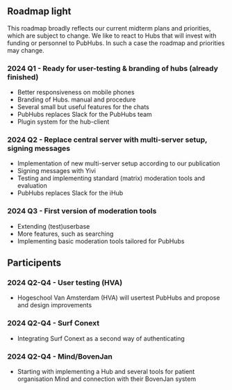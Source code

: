 ## Roadmap light

This roadmap broadly reflects our current midterm plans and priorities, which are subject to change. We like to react to Hubs that will invest with funding or personnel to PubHubs. In such a case the roadmap and priorities may change.


### 2024 Q1 - Ready for user-testing & branding of hubs (already finished)

- Better responsiveness on mobile phones
- Branding of Hubs. manual and procedure
- Several small but useful features for the chats
- PubHubs replaces Slack for the PubHubs team
- Plugin system for the hub-client

### 2024 Q2 - Replace central server with multi-server setup, signing messages

- Implementation of new multi-server setup according to our publication
- Signing messages with Yivi
- Testing and implementing standard (matrix) moderation tools and evaluation
- PubHubs replaces Slack for the iHub

### 2024 Q3 - First version of moderation tools

- Extending (test)userbase
- More features, such as searching
- Implementing basic moderation tools tailored for PubHubs


## Participents

### 2024 Q2-Q4 - User testing (HVA)

- Hogeschool Van Amsterdam (HVA) will usertest PubHubs and propose and design improvements

### 2024 Q2-Q4 - Surf Conext

- Integrating Surf Conext as a second way of authenticating

### 2024 Q2-Q4 - Mind/BovenJan

- Starting with implementing a Hub and several tools for patient organisation Mind and connection with their BovenJan system

